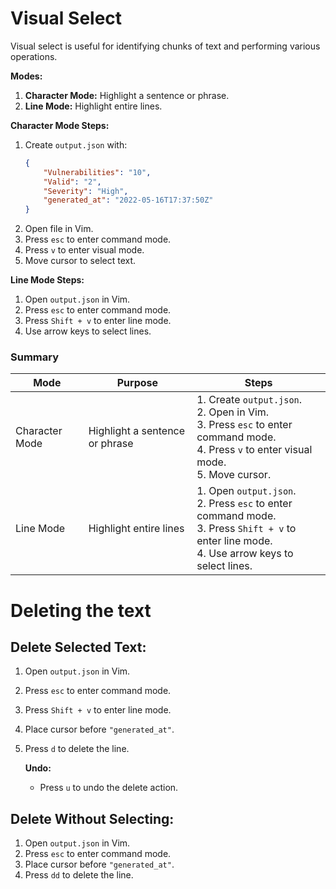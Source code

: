# Visual Select

Visual select is useful for identifying chunks of text and performing various operations. 

**Modes:**
1. **Character Mode:** Highlight a sentence or phrase.
2. **Line Mode:** Highlight entire lines.

**Character Mode Steps:**
1. Create `output.json` with:
    ```json
    {
        "Vulnerabilities": "10",
        "Valid": "2",
        "Severity": "High",
        "generated_at": "2022-05-16T17:37:50Z"
    }
    ```
2. Open file in Vim.
3. Press `esc` to enter command mode.
4. Press `v` to enter visual mode.
5. Move cursor to select text.

**Line Mode Steps:**
1. Open `output.json` in Vim.
2. Press `esc` to enter command mode.
3. Press `Shift + v` to enter line mode.
4. Use arrow keys to select lines.

### Summary

| Mode           | Purpose                             | Steps                                                                                                                                          |
|----------------|-------------------------------------|------------------------------------------------------------------------------------------------------------------------------------------------|
| Character Mode | Highlight a sentence or phrase      | 1. Create `output.json`. <br> 2. Open in Vim. <br> 3. Press `esc` to enter command mode. <br> 4. Press `v` to enter visual mode. <br> 5. Move cursor. |
| Line Mode      | Highlight entire lines              | 1. Open `output.json`. <br> 2. Press `esc` to enter command mode. <br> 3. Press `Shift + v` to enter line mode. <br> 4. Use arrow keys to select lines. |

# Deleting the text

## Delete Selected Text:

1. Open `output.json` in Vim.
2. Press `esc` to enter command mode.
3. Press `Shift + v` to enter line mode.
4. Place cursor before `"generated_at"`.
5. Press `d` to delete the line.

    **Undo:**
    - Press `u` to undo the delete action.

## Delete Without Selecting:

1. Open `output.json` in Vim.
2. Press `esc` to enter command mode.
3. Place cursor before `"generated_at"`.
4. Press `dd` to delete the line.